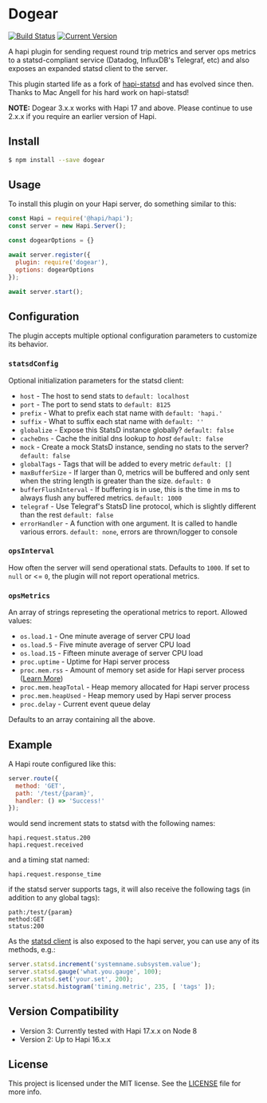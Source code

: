 # Dogear

[![Build Status](https://travis-ci.org/zefferus/dogear.svg?branch=master)](https://travis-ci.org/zefferus/dogear)
[![Current Version](https://img.shields.io/npm/v/dogear.svg)](https://npmjs.com/package/dogear)

A hapi plugin for sending request round trip metrics and server ops metrics to a statsd-compliant service (Datadog, InfluxDB's Telegraf, etc) and also exposes an expanded statsd client to the server.

This plugin started life as a fork of [hapi-statsd](http://npmjs.com/package/hapi-statsd) and has evolved since then. Thanks to Mac Angell for his hard work on hapi-statsd!

**NOTE:** Dogear 3.x.x works with Hapi 17 and above. Please continue to use 2.x.x if you require an earlier version of Hapi.

## Install

```bash
$ npm install --save dogear
```

## Usage

To install this plugin on your Hapi server, do something similar to this:

```javascript
const Hapi = require('@hapi/hapi');
const server = new Hapi.Server();

const dogearOptions = {}

await server.register({
  plugin: require('dogear'),
  options: dogearOptions
});

await server.start();
```

## Configuration

The plugin accepts multiple optional configuration parameters to customize its behavior.

### `statsdConfig`

Optional initialization parameters for the statsd client:

- `host` - The host to send stats to `default: localhost`
- `port` - The port to send stats to `default: 8125`
- `prefix` - What to prefix each stat name with `default: 'hapi.'`
- `suffix` - What to suffix each stat name with `default: ''`
- `globalize` - Expose this StatsD instance globally? `default: false`
- `cacheDns` - Cache the initial dns lookup to *host* `default: false`
- `mock` - Create a mock StatsD instance, sending no stats to the server? `default: false`
- `globalTags` - Tags that will be added to every metric `default: []`
- `maxBufferSize` - If larger than 0,  metrics will be buffered and only sent when the string length is greater than the size. `default: 0`
- `bufferFlushInterval` - If buffering is in use, this is the time in ms to always flush any buffered metrics. `default: 1000`
- `telegraf` - Use Telegraf's StatsD line protocol, which is slightly different than the rest `default: false`
- `errorHandler` - A function with one argument. It is called to handle various errors. `default: none`, errors are thrown/logger to console

### `opsInterval`

How often the server will send operational stats. Defaults to `1000`. If set to `null` or <= `0`, the plugin will not report operational metrics.

### `opsMetrics`

An array of strings represeting the operational metrics to report. Allowed values:

- `os.load.1` - One minute average of server CPU load
- `os.load.5` - Five minute average of server CPU load
- `os.load.15` - Fifteen minute average of server CPU load
- `proc.uptime` - Uptime for Hapi server process
- `proc.mem.rss` - Amount of memory set aside for Hapi server process ([Learn More](http://stackoverflow.com/questions/12023359/what-do-the-return-values-of-node-js-process-memoryusage-stand-for))
- `proc.mem.heapTotal` - Heap memory allocated for Hapi server process
- `proc.mem.heapUsed` - Heap memory used by Hapi server process
- `proc.delay` - Current event queue delay

Defaults to an array containing all the above.


## Example

A Hapi route configured like this:

```javascript
server.route({
  method: 'GET',
  path: '/test/{param}',
  handler: () => 'Success!'
});
```

would send increment stats to statsd with the following names:

    hapi.request.status.200
    hapi.request.received

and a timing stat named:

    hapi.request.response_time

if the statsd server supports tags, it will also receive the following tags (in addition to any global tags):

    path:/test/{param}
    method:GET
    status:200

As the [statsd client](https://npmjs.com/package/hot-shots) is also exposed to the hapi server, you can use any of its methods, e.g.:

```javascript
server.statsd.increment('systemname.subsystem.value');
server.statsd.gauge('what.you.gauge', 100);
server.statsd.set('your.set', 200);
server.statsd.histogram('timing.metric', 235, [ 'tags' ]);
```

## Version Compatibility

- Version 3: Currently tested with Hapi 17.x.x on Node 8
- Version 2: Up to Hapi 16.x.x

## License

This project is licensed under the MIT license. See the [LICENSE](LICENSE) file for more info.

